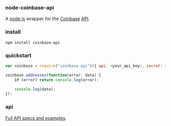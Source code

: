 ### node-coinbase-api

A [node.js](http://nodejs.org) wrapper for the [Coinbase](https://coinbase.com) [API](https://coinbase.com/api/doc).



### install

`npm install coinbase-api`



### quickstart

```javascript
var coinbase = require("coinbase-api")({ api: <your_api_key>, secret: <your_api_secret> });

coinbase.addresses(function(error, data) {
    if (error) return console.log(error);

    console.log(data);
});
```



### api

[Full API specs and examples](http://emilioTe.github.io/node-coinbase-api).

